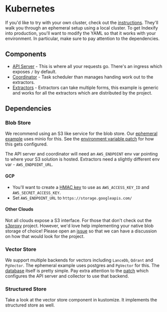 # Kubernetes

If you'd like to try with your own cluster, check out the
[instructions][operations/k8s]. They'll walk you through an ephemeral setup
using a local cluster. To get Indexify into production, you'll want to modify
the YAML so that it works with your environment. In particular, make sure to pay
attention to the dependencies.

[operations/k8s]:
  https://github.com/tensorlakeai/indexify/tree/main/operations/k8s

## Components

- [API Server][api.yaml] - This is where all your requests go. There's an
  ingress which exposes `/` by default.
- [Coordinator][coordinator.yaml] - Task scheduler than manages handing work out
  to the extractors.
- [Extractors][extractor.yaml] - Extractors can take multiple forms, this
  example is generic and works for all the extractors which are distributed by
  the project.

[api.yaml]:
  https://github.com/tensorlakeai/indexify/blob/main/operations/k8s/kustomize/base/api.yaml
[coordinator.yaml]:
  https://github.com/tensorlakeai/indexify/blob/main/operations/k8s/kustomize/base/coordinator.yaml
[extractor.yaml]:
  https://github.com/tensorlakeai/indexify/blob/main/operations/k8s/kustomize/components/extractor/extractor.yaml

## Dependencies

### Blob Store

We recommend using an S3 like service for the blob store. Our [ephemeral
example][kustomize/local] uses minio for this. See the [environment variable
patch][minio/api.yaml] for how this gets configured.

[kustomize/local]:
  https://github.com/tensorlakeai/indexify/blob/main/operations/k8s/kustomize/local/kustomization.yaml
[minio/api.yaml]:
  https://github.com/tensorlakeai/indexify/blob/main/operations/k8s/kustomize/components/minio/api.yaml

The API server and coordinator will need an `AWS_ENDPOINT` env var pointing to
where your S3 solution is hosted. Extractors need a slightly different env var -
`AWS_ENDPOINT_URL`.

#### GCP

- You'll want to create a [HMAC key][gcp-hmac] to use as `AWS_ACCESS_KEY_ID` and
  `AWS_SECRET_ACCESS_KEY`.
- Set `AWS_ENDPOINT_URL` to `https://storage.googleapis.com/`

[gcp-hmac]: https://cloud.google.com/storage/docs/authentication/hmackeys

#### Other Clouds

Not all clouds expose a S3 interface. For those that don't check out the
[s3proxy][s3proxy] project. However, we'd love help implementing your native
blob storage of choice! Please open an [issue][issue] so that we can have a
discussion on how that would look for the project.

[s3proxy]: https://github.com/gaul/s3proxy
[issue]: https://github.com/tensorlakeai/indexify/issues

### Vector Store

We support multiple backends for vectors including `LanceDb`, `Qdrant` and
`PgVector`. The ephemeral example uses postgres and `PgVector` for this. The
[database][vector-store.yaml] itself is pretty simple. Pay extra attention to
the [patch][postgres/config.yaml] which configures the API server and collector
to use that backend.

[vector-store.yaml]:
  https://github.com/tensorlakeai/indexify/blob/main/operations/k8s/kustomize/components/postgres/vector-store.yaml
[postgres/config.yaml]:
  https://github.com/tensorlakeai/indexify/blob/main/operations/k8s/kustomize/components/postgres/config.yaml

### Structured Store

Take a look at the vector store component in kustomize. It implements the
structured store as well.
